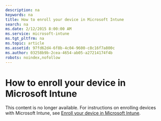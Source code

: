 ```yaml
---
description: na
keywords: na
title: How to enroll your device in Microsoft Intune
search: na
ms.date: 2/12/2015 8:00:00 AM
ms.service: microsoft-intune
ms.tgt_pltfrm: na
ms.topic: article
ms.assetid: 97fd62d4-6f8b-4c04-9600-c8c16f7a800c
ms.author: 03258b9b-2cea-4654-ab05-a27214174f4b
robots: noindex,nofollow
---
```

# How to enroll your device in Microsoft Intune
This content is no longer available. For instructions on enrolling devices with Microsoft Intune, see [Enroll your device in Microsoft Intune](../Topic/Enroll_your_device_in_Microsoft_Intune.md).

## <a name="BKMK_enroll"></a>